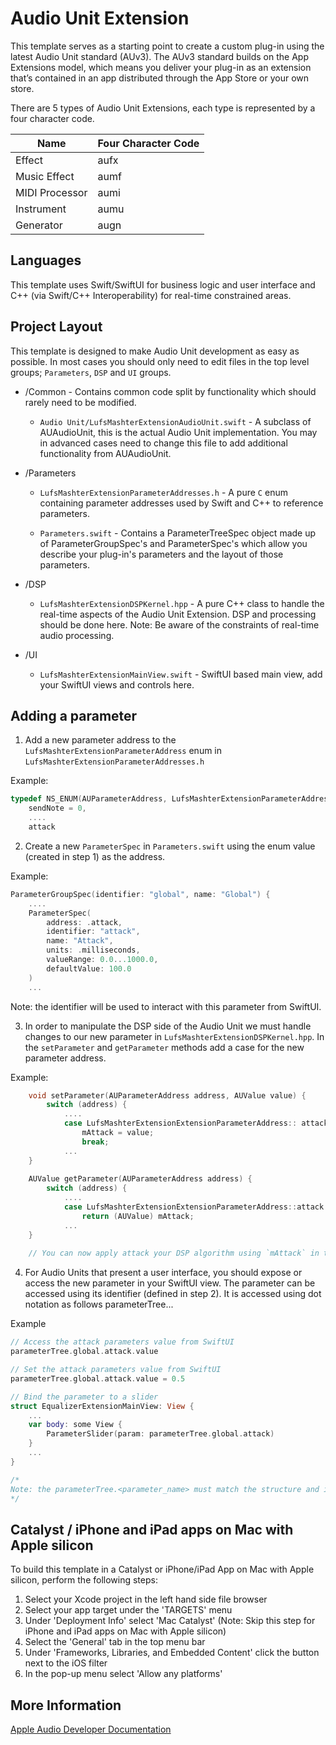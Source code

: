 # Audio Unit Extension
This template serves as a starting point to create a custom plug-in using the latest Audio Unit standard (AUv3). The AUv3 standard builds on the App Extensions model, which means you deliver your plug-in as an extension that’s contained in an app distributed through the App Store or your own store.

There are 5 types of Audio Unit Extensions, each type is represented by a four character code.

|Name|Four Character Code|
|---|---|
|Effect|aufx|
|Music Effect|aumf|
|MIDI Processor|aumi|
|Instrument|aumu|
|Generator|augn|


## Languages
This template uses Swift/SwiftUI for business logic and user interface and C++ (via Swift/C++ Interoperability) for real-time constrained areas.

## Project Layout
This template is designed to make Audio Unit development as easy as possible. In most cases you should only need to edit files in the top level groups; `Parameters`, `DSP` and `UI` groups.

* /Common - Contains common code split by functionality which should rarely need to be modified. 
	* `Audio Unit/LufsMashterExtensionAudioUnit.swift` - A subclass of AUAudioUnit, this is the actual Audio Unit implementation. You may in advanced cases need to change this file to add additional functionality from AUAudioUnit.  
* /Parameters
	* `LufsMashterExtensionParameterAddresses.h` - A pure `C` enum containing parameter addresses used by Swift and C++ to reference parameters.
	
	* `Parameters.swift` - Contains a ParameterTreeSpec object made up of ParameterGroupSpec's and ParameterSpec's which allow you describe your plug-in's parameters and the layout of those parameters.

* /DSP
	* `LufsMashterExtensionDSPKernel.hpp` - A pure C++ class to handle the real-time aspects of the Audio Unit Extension. DSP and processing should be done here. Note: Be aware of the constraints of real-time audio processing. 
* /UI
	* `LufsMashterExtensionMainView.swift` - SwiftUI based main view, add your SwiftUI views and controls here.

## Adding a parameter
1. Add a new parameter address to the `LufsMashterExtensionParameterAddress` enum in `LufsMashterExtensionParameterAddresses.h` 


Example:

```c
typedef NS_ENUM(AUParameterAddress, LufsMashterExtensionParameterAddress) {
	sendNote = 0,
	....
	attack
```

2. Create a new `ParameterSpec` in `Parameters.swift` using the enum value (created in step 1) as the address.

Example:

```swift
ParameterGroupSpec(identifier: "global", name: "Global") {
	....
	ParameterSpec(
		address: .attack,
		identifier: "attack",
		name: "Attack",
		units: .milliseconds,
		valueRange: 0.0...1000.0,
		defaultValue: 100.0
	)
	...
```
Note: the identifier will be used to interact with this parameter from SwiftUI.

3. In order to manipulate the DSP side of the Audio Unit we must handle changes to our new parameter in `LufsMashterExtensionDSPKernel.hpp`. In the `setParameter` and `getParameter` methods add a case for the new parameter address.

Example:

```cpp
	void setParameter(AUParameterAddress address, AUValue value) {
		switch (address) {
			....
			case LufsMashterExtensionExtensionParameterAddress:: attack:
				mAttack = value;
				break;			
			...
	}
	
	AUValue getParameter(AUParameterAddress address) {
		switch (address) {
			....
			case LufsMashterExtensionExtensionParameterAddress::attack:
				return (AUValue) mAttack;
			...
	}
	
	// You can now apply attack your DSP algorithm using `mAttack` in the `process` call. 
```

4. For Audio Units that present a user interface, you should expose or access the new parameter in your SwiftUI view. The parameter can be accessed using its identifier (defined in step 2). It is accessed using dot notation as follows parameterTree.<ParameterGroupSpec Identifier>.<ParameterGroupSpec Identifier>.<ParameterSpec Identifier>

Example

```Swift
// Access the attack parameters value from SwiftUI
parameterTree.global.attack.value

// Set the attack parameters value from SwiftUI
parameterTree.global.attack.value = 0.5

// Bind the parameter to a slider
struct EqualizerExtensionMainView: View {
	...	
	var body: some View {
		ParameterSlider(param: parameterTree.global.attack)
	}
	...
}

/*
Note: the parameterTree.<parameter_name> must match the structure and identifier of the parameter defined in `Parameters.swift`.
*/
```

## Catalyst / iPhone and iPad apps on Mac with Apple silicon
To build this template in a Catalyst or iPhone/iPad App on Mac with Apple silicon, perform the following steps:  

1. Select your Xcode project in the left hand side file browser
2. Select your app target under the 'TARGETS' menu
3. Under 'Deployment Info' select 'Mac Catalyst' (Note: Skip this step for iPhone and iPad apps on Mac with Apple silicon)
4. Select the 'General' tab in the top menu bar
5. Under 'Frameworks, Libraries, and Embedded Content' click the button next to the  iOS filter
6. In the pop-up menu select 'Allow any platforms'

## More Information
[Apple Audio Developer Documentation](https://developer.apple.com/audio/)
